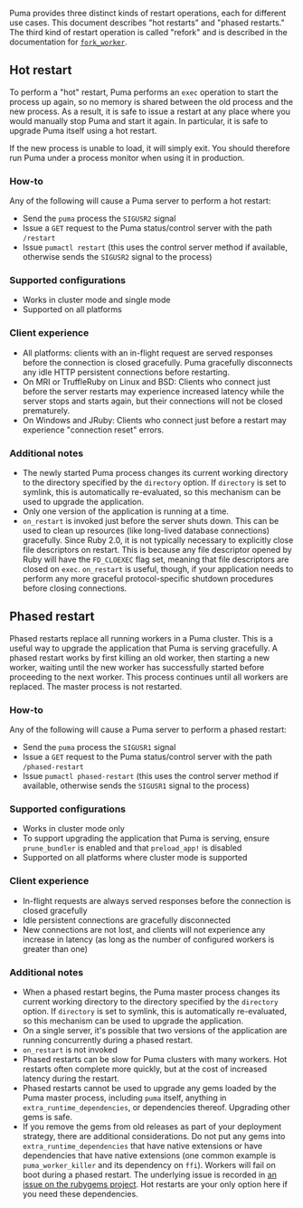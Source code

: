 Puma provides three distinct kinds of restart operations, each for different use cases. This document describes "hot restarts" and "phased restarts." The third kind of restart operation is called "refork" and is described in the documentation for [`fork_worker`](fork_worker.md).

## Hot restart

To perform a "hot" restart, Puma performs an `exec` operation to start the process up again, so no memory is shared between the old process and the new process. As a result, it is safe to issue a restart at any place where you would manually stop Puma and start it again. In particular, it is safe to upgrade Puma itself using a hot restart.

If the new process is unable to load, it will simply exit. You should therefore run Puma under a process monitor when using it in production.

### How-to

Any of the following will cause a Puma server to perform a hot restart: 

* Send the `puma` process the `SIGUSR2` signal
* Issue a `GET` request to the Puma status/control server with the path `/restart`
* Issue `pumactl restart` (this uses the control server method if available, otherwise sends the `SIGUSR2` signal to the process)

### Supported configurations

* Works in cluster mode and single mode
* Supported on all platforms

### Client experience

* All platforms: clients with an in-flight request are served responses before the connection is closed gracefully. Puma gracefully disconnects any idle HTTP persistent connections before restarting.
* On MRI or TruffleRuby on Linux and BSD: Clients who connect just before the server restarts may experience increased latency while the server stops and starts again, but their connections will not be closed prematurely.
* On Windows and JRuby: Clients who connect just before a restart may experience "connection reset" errors.

### Additional notes

* The newly started Puma process changes its current working directory to the directory specified by the `directory` option. If `directory` is set to symlink, this is automatically re-evaluated, so this mechanism can be used to upgrade the application.
* Only one version of the application is running at a time.
* `on_restart` is invoked just before the server shuts down. This can be used to clean up resources (like long-lived database connections) gracefully. Since Ruby 2.0, it is not typically necessary to explicitly close file descriptors on restart. This is because any file descriptor opened by Ruby will have the `FD_CLOEXEC` flag set, meaning that file descriptors are closed on `exec`. `on_restart` is useful, though, if your application needs to perform any more graceful protocol-specific shutdown procedures before closing connections.

## Phased restart

Phased restarts replace all running workers in a Puma cluster. This is a useful way to upgrade the application that Puma is serving gracefully. A phased restart works by first killing an old worker, then starting a new worker, waiting until the new worker has successfully started before proceeding to the next worker. This process continues until all workers are replaced. The master process is not restarted.

### How-to

Any of the following will cause a Puma server to perform a phased restart: 

* Send the `puma` process the `SIGUSR1` signal
* Issue a `GET` request to the Puma status/control server with the path `/phased-restart`
* Issue `pumactl phased-restart` (this uses the control server method if available, otherwise sends the `SIGUSR1` signal to the process)

### Supported configurations

* Works in cluster mode only
* To support upgrading the application that Puma is serving, ensure `prune_bundler` is enabled and that `preload_app!` is disabled
* Supported on all platforms where cluster mode is supported

### Client experience

* In-flight requests are always served responses before the connection is closed gracefully
* Idle persistent connections are gracefully disconnected
* New connections are not lost, and clients will not experience any increase in latency (as long as the number of configured workers is greater than one)

### Additional notes

* When a phased restart begins, the Puma master process changes its current working directory to the directory specified by the `directory` option. If `directory` is set to symlink, this is automatically re-evaluated, so this mechanism can be used to upgrade the application.
* On a single server, it's possible that two versions of the application are running concurrently during a phased restart.
* `on_restart` is not invoked
* Phased restarts can be slow for Puma clusters with many workers. Hot restarts often complete more quickly, but at the cost of increased latency during the restart.
* Phased restarts cannot be used to upgrade any gems loaded by the Puma master process, including `puma` itself, anything in `extra_runtime_dependencies`, or dependencies thereof. Upgrading other gems is safe.
* If you remove the gems from old releases as part of your deployment strategy, there are additional considerations. Do not put any gems into `extra_runtime_dependencies` that have native extensions or have dependencies that have native extensions (one common example is `puma_worker_killer` and its dependency on `ffi`). Workers will fail on boot during a phased restart. The underlying issue is recorded in [an issue on the rubygems project](https://github.com/rubygems/rubygems/issues/4004). Hot restarts are your only option here if you need these dependencies.
